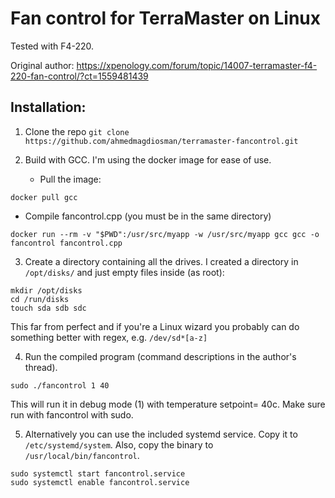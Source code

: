 # Fan control for TerraMaster on Linux 

Tested with F4-220.

Original author: https://xpenology.com/forum/topic/14007-terramaster-f4-220-fan-control/?ct=1559481439

## Installation:
1. Clone the repo
``git clone https://github.com/ahmedmagdiosman/terramaster-fancontrol.git``

2. Build with GCC. I'm using the docker image for ease of use.

   - Pull the image:

``docker pull gcc``

   - Compile fancontrol.cpp (you must be in the same directory)

``docker run --rm -v "$PWD":/usr/src/myapp -w /usr/src/myapp gcc gcc -o fancontrol fancontrol.cpp``


3. Create a directory containing all the drives. I created a directory in ``/opt/disks/``  and just empty files inside (as root):
```
mkdir /opt/disks
cd /run/disks
touch sda sdb sdc
```

This far from perfect and if you're a Linux wizard you probably can do something better with regex, e.g.  ``/dev/sd*[a-z]``

4. Run the compiled program (command descriptions in the author's thread).

``sudo ./fancontrol 1 40 ``

This will run it in debug mode (1) with temperature setpoint= 40c. Make sure run with fancontrol with sudo.

5. Alternatively you can use the included systemd service. Copy it to `/etc/systemd/system`. Also, copy the binary to `/usr/local/bin/fancontrol`.

```
sudo systemctl start fancontrol.service
sudo systemctl enable fancontrol.service
```
